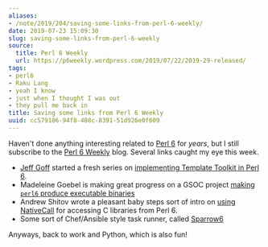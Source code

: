 ```yaml
---
aliases:
- /note/2019/204/saving-some-links-from-perl-6-weekly/
date: 2019-07-23 15:09:30
slug: saving-some-links-from-perl-6-weekly
source:
  title: Perl 6 Weekly
  url: https://p6weekly.wordpress.com/2019/07/22/2019-29-released/
tags:
- perl6
- Raku Lang
- yeah I know
- just when I thought I was out
- they pull me back in
title: Saving some links from Perl 6 Weekly
uuid: cc579106-94f8-408c-8391-51d926e0f609
---
```


Haven't done anything interesting related to [Perl 6][] for _years_, but I still
subscribe to the [Perl 6 Weekly][] blog. Several links caught my eye this week.

[Perl 6]: http://perl6.org/
[Perl 6 Weekly]: https://p6weekly.wordpress.com/

* [Jeff Goff][] started a fresh series on [implementing Template Toolkit in Perl 6][].
* Madeleine Goebel is making great progress on a GSOC project [making `perl6` produce executable binaries][]
* Andrew Shitov wrote a pleasant baby steps sort of intro on [using NativeCall][] for accessing C
  libraries from Perl 6.
* Some sort of Chef/Ansible style task runner, called [Sparrow6][]

[Jeff Goff]: https://twitter.com/DrForr
[implementing Template Toolkit in Perl 6]: http://theperlfisher.com/index.php/2019/07/18/templates-and-a-clean-start/
[making `perl6` produce executable binaries]: https://yakshavingcream.blogspot.com/2019/07/flags-and-syscalls-and-modules-oh-my.html
[using NativeCall]: https://perl6.online/2019/07/17/108-basic-use-of-nativecall/
[Sparrow6]: https://github.com/melezhik/Sparrow6

Anyways, back to work and Python, which is also fun!